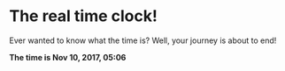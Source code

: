 # The real time clock!

Ever wanted to know what the time is? Well, your journey is about to end!

**The time is Nov 10, 2017, 05:06**